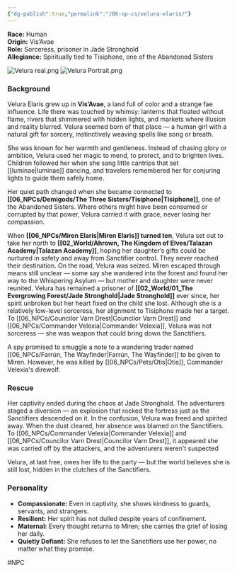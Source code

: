 ```yaml
---
{"dg-publish":true,"permalink":"/06-np-cs/velura-elaris/"}
---
```


**Race:** Human  
**Origin:** Vis’Avae  
**Role:** Sorceress, prisoner in Jade Stronghold  
**Allegiance:** Spiritually tied to Tisiphone, one of the Abandoned Sisters

![Velura real.png](/img/user/06_NPCs/Velura%20real.png)
![Velura Portrait.png](/img/user/00_GM%20Tools/Media/Velura%20Portrait.png)

### Background

Velura Elaris grew up in **Vis’Avae**, a land full of color and a strange fae influence. Life there was touched by whimsy: lanterns that floated without flame, rivers that shimmered with hidden lights, and markets where illusion and reality blurred. Velura seemed born of that place — a human girl with a natural gift for sorcery, instinctively weaving spells like song or breath.

She was known for her warmth and gentleness. Instead of chasing glory or ambition, Velura used her magic to mend, to protect, and to brighten lives. Children followed her when she sang little cantrips that set [[luminae\|luminae]] dancing, and travelers remembered her for conjuring lights to guide them safely home.

Her quiet path changed when she became connected to **[[06_NPCs/Demigods/The Three Sisters/Tisiphone\|Tisiphone]]**, one of the Abandoned Sisters. Where others might have been consumed or corrupted by that power, Velura carried it with grace, never losing her compassion. 

When **[[06_NPCs/Miren Elaris\|Miren Elaris]] turned ten**, Velura set out to take her north to **[[02_World/Ahrown, The Kingdom of Elves/Talazan Academy\|Talazan Academy]]**, hoping her daughter’s gifts could be nurtured in safety and away from Sanctifier control. They never reached their destination. On the road, Velura was seized. Miren escaped through means still unclear — some say she wandered into the forest and found her way to the Whispering Asylum — but mother and daughter were never reunited. Velura has remained a prisoner of **[[02_World/01_The Evergrowing Forest/Jade Stronghold\|Jade Stronghold]]** ever since, her spirit unbroken but her heart fixed on the child she lost. Although she is a relatively low-level sorceress, her alignment to Tisiphone made her a target. To [[06_NPCs/Councilor Varn Drest\|Councilor Varn Drest]] and [[06_NPCs/Commander Velexia\|Commander Velexia]], Velura was not sorceress — she was weapon that could bring down the Sanctifiers.

A spy promised to smuggle a note to a wandering trader named [[06_NPCs/Farrún, The Wayfinder\|Farrún, The Wayfinder]] to be given to Miren. However, he was killed by [[06_NPCs/Pets/Otis\|Otis]], Commander Velexia's direwolf.

### Rescue

Her captivity ended during the chaos at Jade Stronghold. The adventurers staged a diversion — an explosion that rocked the fortress just as the Sanctifiers descended on it. In the confusion, Velura was freed and spirited away. When the dust cleared, her absence was blamed on the Sanctifiers. To [[06_NPCs/Commander Velexia\|Commander Velexia]] and [[06_NPCs/Councilor Varn Drest\|Councilor Varn Drest]], it appeared she was carried off by the attackers, and the adventurers weren't suspected

Velura, at last free, owes her life to the party — but the world believes she is still lost, hidden in the clutches of the Sanctifiers.

### Personality

- **Compassionate:** Even in captivity, she shows kindness to guards, servants, and strangers.
- **Resilient:** Her spirit has not dulled despite years of confinement. 
- **Maternal:** Every thought returns to Miren; she carries the grief of losing her daily. 
- **Quietly Defiant:** She refuses to let the Sanctifiers use her power, no matter what they promise. 

#NPC 